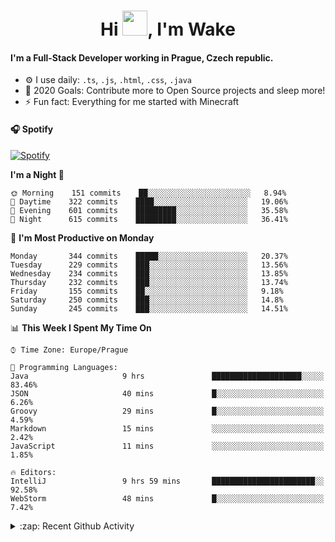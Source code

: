 <h1 align="center">Hi <img src="https://raw.githubusercontent.com/MrWakeCZ/MrWakeCZ/master/Hi.gif" width="40px" />, I'm Wake</h1>

#### I'm a Full-Stack Developer working in Prague, Czech republic.
- ⚙️ I use daily: `.ts`, `.js`, `.html`, `.css`, `.java`
- 🥅 2020 Goals: Contribute more to Open Source projects and sleep more!
- ⚡ Fun fact: Everything for me started with Minecraft

#### 🎧 Spotify
[![Spotify](https://novatorem-delta-eight.vercel.app/api/spotify)](https://open.spotify.com/user/wakeecz)

<!--START_SECTION:waka-->
**I'm a Night 🦉** 

```text
🌞 Morning    151 commits    ██░░░░░░░░░░░░░░░░░░░░░░░   8.94% 
🌆 Daytime    322 commits    ████░░░░░░░░░░░░░░░░░░░░░   19.06% 
🌃 Evening    601 commits    █████████░░░░░░░░░░░░░░░░   35.58% 
🌙 Night      615 commits    █████████░░░░░░░░░░░░░░░░   36.41%

```
📅 **I'm Most Productive on Monday** 

```text
Monday       344 commits    █████░░░░░░░░░░░░░░░░░░░░   20.37% 
Tuesday      229 commits    ███░░░░░░░░░░░░░░░░░░░░░░   13.56% 
Wednesday    234 commits    ███░░░░░░░░░░░░░░░░░░░░░░   13.85% 
Thursday     232 commits    ███░░░░░░░░░░░░░░░░░░░░░░   13.74% 
Friday       155 commits    ██░░░░░░░░░░░░░░░░░░░░░░░   9.18% 
Saturday     250 commits    ███░░░░░░░░░░░░░░░░░░░░░░   14.8% 
Sunday       245 commits    ███░░░░░░░░░░░░░░░░░░░░░░   14.51%

```


📊 **This Week I Spent My Time On** 

```text
⌚︎ Time Zone: Europe/Prague

💬 Programming Languages: 
Java                     9 hrs               ████████████████████░░░░░   83.46% 
JSON                     40 mins             █░░░░░░░░░░░░░░░░░░░░░░░░   6.26% 
Groovy                   29 mins             █░░░░░░░░░░░░░░░░░░░░░░░░   4.59% 
Markdown                 15 mins             ░░░░░░░░░░░░░░░░░░░░░░░░░   2.42% 
JavaScript               11 mins             ░░░░░░░░░░░░░░░░░░░░░░░░░   1.85%

🔥 Editors: 
IntelliJ                 9 hrs 59 mins       ███████████████████████░░   92.58% 
WebStorm                 48 mins             █░░░░░░░░░░░░░░░░░░░░░░░░   7.42%

```


<!--END_SECTION:waka-->

<details>
  <summary>:zap: Recent Github Activity</summary>

<!--START_SECTION:activity-->
1. ❌ Closed PR [#88](https://github.com/waked-cz/corgi/pull/88) in [waked-cz/corgi](https://github.com/waked-cz/corgi)
2. 🗣 Commented on [#6](https://github.com/craftmania-cz/craftlobby/issues/6) in [craftmania-cz/craftlobby](https://github.com/craftmania-cz/craftlobby)
3. ❗️ Closed issue [#574](https://github.com/Zrips/Residence/issues/574) in [Zrips/Residence](https://github.com/Zrips/Residence)
4. 🗣 Commented on [#574](https://github.com/Zrips/Residence/issues/574) in [Zrips/Residence](https://github.com/Zrips/Residence)
5. 🎉 Merged PR [#13](https://github.com/craftmania-cz/craftmanager/pull/13) in [craftmania-cz/craftmanager](https://github.com/craftmania-cz/craftmanager)
<!--END_SECTION:activity-->

</details>
